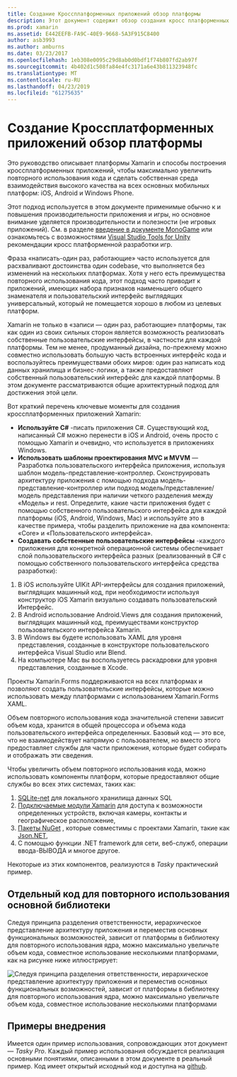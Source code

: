 ```yaml
---
title: Создание Кроссплатформенных приложений обзор платформы
description: Этот документ содержит обзор создания кросс платформенных приложений. В нем описывается значение C#, конструктивные шаблоны, такие как MVC и MVVM и собственный пользовательский интерфейс.
ms.prod: xamarin
ms.assetid: E442EEFB-FA9C-40E9-9668-5A3F915C8400
author: asb3993
ms.author: amburns
ms.date: 03/23/2017
ms.openlocfilehash: 1eb308e0095c29d8ab0d0bdf1f74b807fd2ab97f
ms.sourcegitcommit: 4b402d1c508fa84e4fc3171a6e43b811323948fc
ms.translationtype: MT
ms.contentlocale: ru-RU
ms.lasthandoff: 04/23/2019
ms.locfileid: "61275635"
---
```

# <a name="building-cross-platform-applications-overview"></a>Создание Кроссплатформенных приложений обзор платформы

Это руководство описывает платформы Xamarin и способы построения кроссплатформенных приложений, чтобы максимально увеличить повторного использования кода и сделать собственная среда взаимодействия высокого качества на всех основных мобильных платформ: iOS, Android и Windows Phone.

Этот подход используется в этом документе применимые обычно к и повышения производительности приложения и игры, но основное внимание уделяется производительности и полезности (не игровых приложений). См. в разделе [введение в документе MonoGame](~/graphics-games/monogame/introduction/index.md) или ознакомьтесь с возможностями [Visual Studio Tools for Unity](https://docs.microsoft.com/visualstudio/cross-platform/visual-studio-tools-for-unity) рекомендации кросс платформенной разработки игр.

Фраза «написать-один раз, работающие» часто используется для расхваливают достоинства один codebase, что выполняется без изменений на нескольких платформах. Хотя у него есть преимущества повторного использования кода, этот подход часто приводит к приложений, имеющих набора признаков наименьшего общего знаменателя и пользовательский интерфейс выглядящих универсальный, который не помещается хорошо в любом из целевых платформ.

Xamarin не только в «записи — один раз, работающие» платформы, так как один из своих сильных сторон является возможность реализовать собственные пользовательские интерфейсы, в частности для каждой платформы. Тем не менее, продуманный дизайна, по-прежнему можно совместно использовать большую часть встроенных интерфейс кода и воспользуйтесь преимуществами обоих миров: один раз написать код данных хранилища и бизнес-логики, а также предоставляют собственный пользовательский интерфейс для каждой платформы. В этом документе рассматриваются общие архитектурный подход для достижения этой цели.

Вот краткий перечень ключевые моменты для создания кроссплатформенных приложений Xamarin:

-   **Используйте C#**  -писать приложения C#. Существующий код, написанный C# можно перенести в iOS и Android, очень просто с помощью Xamarin и очевидно, что используется в приложениях Windows.
-   **Использовать шаблоны проектирования MVC и MVVM** — Разработка пользовательского интерфейса приложения, используя шаблон модель-представление-контроллер. Сконструировать архитектуру приложения с помощью подхода модель-представление-контроллер или подход модель/представление/модель представления при наличии четкого разделения между «Модель» и rest. Определите, какие части приложения будет с помощью собственного пользовательского интерфейса для каждой платформы (iOS, Android, Windows, Mac) и используйте это в качестве примера, чтобы разделить приложение на два компонента: «Core» и «Пользовательского интерфейса».
-   **Создавать собственные пользовательские интерфейсы** -каждого приложения для конкретной операционной системы обеспечивает слой пользовательского интерфейса разных (реализованный в C# с помощью собственного пользовательского интерфейса средства разработки):

1.  В iOS используйте UIKit API-интерфейсы для создания приложений, выглядящих машинный код, при необходимости используя конструктор iOS Xamarin визуально создавать пользовательский Интерфейс.
1.  В Android использование Android.Views для создания приложений, выглядящих машинный код, преимуществами конструктор пользовательского интерфейса Xamarin.
1.  В Windows вы будете использовать XAML для уровня представления, созданные в конструкторе пользовательского интерфейса Visual Studio или Blend.
1.  На компьютере Mac вы воспользуетесь раскадровки для уровня представления, созданные в Xcode.

Проекты Xamarin.Forms поддерживаются на всех платформах и позволяют создать пользовательские интерфейсы, которые можно использовать между платформами с использованием Xamarin.Forms XAML. 

Объем повторного использования кода значительной степени зависит объем кода, хранится в общей процессора и объема кода пользовательского интерфейса определенных. Базовый код — это все, что не взаимодействует напрямую с пользователем, но вместо этого предоставляет службы для части приложения, которые будет собирать и отображать эти сведения.

Чтобы увеличить объем повторного использования кода, можно использовать компоненты платформ, которые предоставляют общие службы во всех этих системах, таких как:

1.   [SQLite-net](https://www.nuget.org/packages/sqlite-net-pcl/) для локального хранилища данных SQL
1.   [Подключаемые модули Xamarin](https://xamarin.com/plugins) для доступа к возможности определенных устройств, включая камеры, контакты и географическое расположение,
1.   [Пакеты NuGet](https://nuget.org) , которые совместимы с проектами Xamarin, такие как [Json.NET](https://www.nuget.org/packages/Newtonsoft.Json/),
1.  С помощью функции .NET framework для сети, веб-служб, операции ввода-ВЫВОДА и многое другое.


Некоторые из этих компонентов, реализуются в *Tasky* практический пример.

 <a name="Separate_Reusable_Code_into_a_Core_Library" />


## <a name="separate-reusable-code-into-a-core-library"></a>Отдельный код для повторного использования основной библиотеки

Следуя принципа разделения ответственности, иерархическое представление архитектуру приложения и переместив основных функциональных возможностей, зависит от платформы в библиотеку для повторного использования ядра, можно максимально увеличьте объем кода, совместное использование несколькими платформами, как на рисунке ниже иллюстрирует:

 ![](overview-images/layers2.png "Следуя принципа разделения ответственности, иерархическое представление архитектуру приложения и переместив основных функциональных возможностей, зависит от платформы в библиотеку для повторного использования ядра, можно максимально увеличьте объем кода, совместное использование несколькими платформами")

 <a name="Case_Studies" />


## <a name="case-studies"></a>Примеры внедрения

Имеется один пример использования, сопровождающих этот документ — *Tasky Pro*. Каждый пример использования обсуждается реализация основными понятиями, описанными в этом документе в реальный пример. Код имеет открытый исходный код и доступна на [github](https://github.com/xamarin/mobile-samples/).
